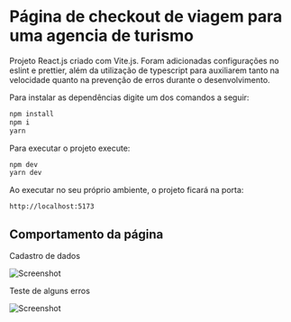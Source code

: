 # Página de checkout de viagem para uma agencia de turismo

Projeto React.js criado com Vite.js. Foram adicionadas configurações no eslint e prettier, além da utilização de typescript para auxiliarem tanto na velocidade quanto na prevenção de erros durante o desenvolvimento.

Para instalar as dependências digite um dos comandos a seguir:

```powershell
npm install
npm i
yarn
```

Para executar o projeto execute:

```powershell
npm dev
yarn dev
```

Ao executar no seu próprio ambiente, o projeto ficará na porta:

```http://localhost:5173```


## Comportamento da página

Cadastro de dados

![Screenshot](https://github.com/brunoamaia/travel-checkout-page/evidence/comportamento-pagina.gif?raw=true)


Teste de alguns erros

![Screenshot](https://github.com/brunoamaia/travel-checkout-page/evidence/teste-erros.gif?raw=true)

